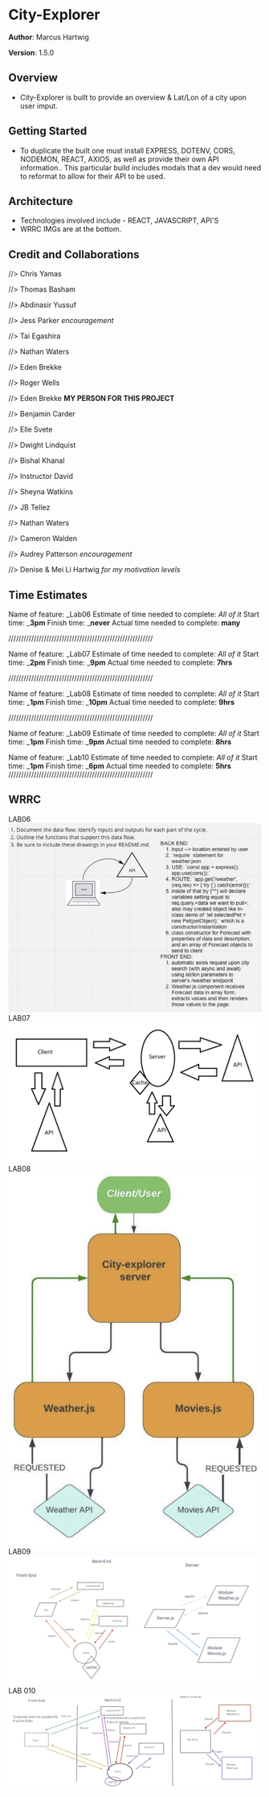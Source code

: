 # City-Explorer

**Author**: Marcus Hartwig

**Version**: 1.5.0 
<!-- (increment the patch/fix version number if you make more commits past your first submission) -->

## Overview
<!-- Provide a high level overview of what this application is and why you are building it, beyond the fact that it's an assignment for this class. (i.e. What's your problem domain?) -->
  * City-Explorer is built to provide an overview & Lat/Lon of a city upon user imput. 

## Getting Started
<!-- What are the steps that a user must take in order to build this app on their own machine and get it running? -->
  * To duplicate the built one must install EXPRESS, DOTENV, CORS, NODEMON, REACT, AXIOS, as well as provide their own API information.. This particular build includes modals that a dev would need to reformat to allow for their API to be used. 

## Architecture
<!-- Provide a detailed description of the application design. What technologies (languages, libraries, etc) you're using, and any other relevant design information. -->
  * Technologies involved include - REACT, JAVASCRIPT, API'S
  * WRRC IMGs are at the bottom. 

<!-- ## Change Log -->
<!-- Use this area to document the iterative changes made to your application as each feature is successfully implemented. Use time stamps. Here's an example:

01-01-2001 4:59pm - Application now has a fully-functional express server, with a GET route for the location resource. -->

## Credit and Collaborations
//> Chris Yamas

//> Thomas Basham

//> Abdinasir Yussuf

//> Jess Parker *encouragement*

//> Tai Egashira

//> Nathan Waters

//> Eden Brekke

//> Roger Wells

//> Eden Brekke **MY PERSON FOR THIS PROJECT**

//> Benjamin Carder

//> Elle Svete

//> Dwight Lindquist

//> Bishal Khanal

//> Instructor David

//> Sheyna Watkins

//> JB Tellez

//> Nathan Waters

//> Cameron Walden

//> Audrey Patterson *encouragement*

//> Denise & Mei Li Hartwig *for my motivation levels*
<!-- Give credit (and a link) to other people or resources that helped you build this application. -->

## Time Estimates
<!-- For each of the lab features, make an estimate of the time it will take you to complete the feature, and record your start and finish times for that feature: -->

Name of feature: _Lab06
Estimate of time needed to complete: _All of it_
Start time: ___3pm__
Finish time: ___never__
Actual time needed to complete: __many__

/////////////////////////////////////////////////////////

Name of feature: _Lab07
Estimate of time needed to complete: _All of it_
Start time: ___2pm__
Finish time: ___9pm__
Actual time needed to complete: __7hrs__

/////////////////////////////////////////////////////////

Name of feature: _Lab08
Estimate of time needed to complete: _All of it_
Start time: ___1pm__
Finish time: ___10pm__
Actual time needed to complete: __9hrs__

/////////////////////////////////////////////////////////

Name of feature: _Lab09
Estimate of time needed to complete: _All of it_
Start time: ___1pm__
Finish time: ___9pm__
Actual time needed to complete: __8hrs__

Name of feature: _Lab10
Estimate of time needed to complete: _All of it_
Start time: ___1pm__
Finish time: ___6pm__
Actual time needed to complete: __5hrs__
/////////////////////////////////////////////////////////

## WRRC
LAB06
![lab06](assets/lab06.jpeg)
LAB07
![lab07](assets/lab07.jpeg)
LAB08
![lab08](assets/lab08.jpeg)
LAB09
![lab09](assets/lab09.jpeg)
LAB 010
![lab09](assets/lab10.jpeg)